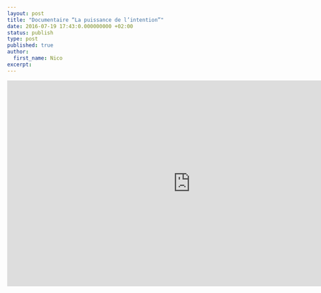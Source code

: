 ```yaml
---
layout: post
title: "Documentaire “La puissance de l’intention”"
date: 2016-07-19 17:43:0.000000000 +02:00
status: publish
type: post
published: true
author:
  first_name: Nico
excerpt:
---
```


<iframe width="853" height="480" src="https://www.youtube.com/embed/70Xg0cclf5Q" frameborder="0" allowfullscreen></iframe>
